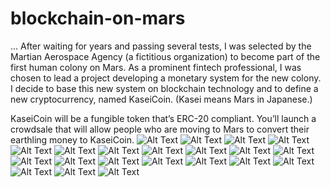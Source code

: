# blockchain-on-mars
... 
After waiting for years and passing several tests, I was selected by the Martian Aerospace Agency (a fictitious organization) to become part of the first human colony on Mars. As a prominent fintech professional, I was chosen to lead a project developing a monetary system for the new colony. I decide to base this new system on blockchain technology and to define a new cryptocurrency, named KaseiCoin. (Kasei means Mars in Japanese.)

KaseiCoin will be a fungible token that’s ERC-20 compliant. You’ll launch a crowdsale that will allow people who are moving to Mars to convert their earthling money to KaseiCoin. 
![Alt Text](Screenshot1.png)
![Alt Text](Screenshot2.png)
![Alt Text](Screenshot3.png)
![Alt Text](Screenshot4.png)
![Alt Text](Screenshot5.png)
![Alt Text](Screenshot6.png)
![Alt Text](Screenshot7.png)
![Alt Text](Screenshot8.png)
![Alt Text](Screenshot9.png)
![Alt Text](Screenshot10.png)
![Alt Text](Screenshot11.png)
![Alt Text](Screenshot12.png)
![Alt Text](Screenshot13.png)
![Alt Text](Screenshot14.png)
![Alt Text](Screenshot15.png)
![Alt Text](Screenshot16.png)
![Alt Text](Screenshot17.png)
![Alt Text](Screenshot18.png)
![Alt Text](Screenshot19.png)
![Alt Text](Screenshot20.png)
![Alt Text](Screenshot21.png)
